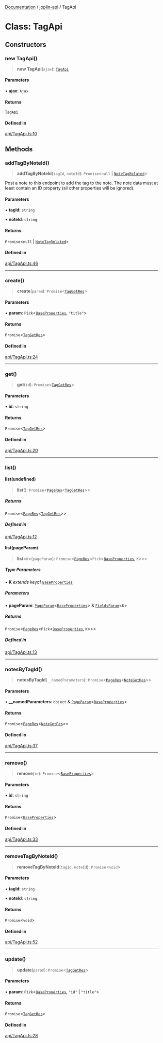 [Documentation](../../packages.md) / [joplin-api](../index.md) / TagApi

# Class: TagApi

## Constructors

### new TagApi()

> **new TagApi**(`ajax`): [`TagApi`](TagApi.md)

#### Parameters

• **ajax**: `Ajax`

#### Returns

[`TagApi`](TagApi.md)

#### Defined in

[api/TagApi.ts:10](https://github.com/rxliuli/joplin-utils/blob/a3a4c55f9104da0aa8b36da1259d082b810b3d68/packages/joplin-api/src/api/TagApi.ts#L10)

## Methods

### addTagByNoteId()

> **addTagByNoteId**(`tagId`, `noteId`): `Promise`\<`null` \| [`NoteTagRelated`](../type-aliases/NoteTagRelated.md)\>

Post a note to this endpoint to add the tag to the note. The note data must at least contain an ID property (all other properties will be ignored).

#### Parameters

• **tagId**: `string`

• **noteId**: `string`

#### Returns

`Promise`\<`null` \| [`NoteTagRelated`](../type-aliases/NoteTagRelated.md)\>

#### Defined in

[api/TagApi.ts:46](https://github.com/rxliuli/joplin-utils/blob/a3a4c55f9104da0aa8b36da1259d082b810b3d68/packages/joplin-api/src/api/TagApi.ts#L46)

---

### create()

> **create**(`param`): `Promise`\<[`TagGetRes`](../type-aliases/TagGetRes.md)\>

#### Parameters

• **param**: `Pick`\<[`BaseProperties`](../interfaces/BaseProperties.md), `"title"`\>

#### Returns

`Promise`\<[`TagGetRes`](../type-aliases/TagGetRes.md)\>

#### Defined in

[api/TagApi.ts:24](https://github.com/rxliuli/joplin-utils/blob/a3a4c55f9104da0aa8b36da1259d082b810b3d68/packages/joplin-api/src/api/TagApi.ts#L24)

---

### get()

> **get**(`id`): `Promise`\<[`TagGetRes`](../type-aliases/TagGetRes.md)\>

#### Parameters

• **id**: `string`

#### Returns

`Promise`\<[`TagGetRes`](../type-aliases/TagGetRes.md)\>

#### Defined in

[api/TagApi.ts:20](https://github.com/rxliuli/joplin-utils/blob/a3a4c55f9104da0aa8b36da1259d082b810b3d68/packages/joplin-api/src/api/TagApi.ts#L20)

---

### list()

#### list(undefined)

> **list**(): `Promise`\<[`PageRes`](../interfaces/PageRes.md)\<[`TagGetRes`](../type-aliases/TagGetRes.md)\>\>

##### Returns

`Promise`\<[`PageRes`](../interfaces/PageRes.md)\<[`TagGetRes`](../type-aliases/TagGetRes.md)\>\>

##### Defined in

[api/TagApi.ts:12](https://github.com/rxliuli/joplin-utils/blob/a3a4c55f9104da0aa8b36da1259d082b810b3d68/packages/joplin-api/src/api/TagApi.ts#L12)

#### list(pageParam)

> **list**\<`K`\>(`pageParam`): `Promise`\<[`PageRes`](../interfaces/PageRes.md)\<`Pick`\<[`BaseProperties`](../interfaces/BaseProperties.md), `K`\>\>\>

##### Type Parameters

• **K** _extends_ keyof [`BaseProperties`](../interfaces/BaseProperties.md)

##### Parameters

• **pageParam**: [`PageParam`](../interfaces/PageParam.md)\<[`BaseProperties`](../interfaces/BaseProperties.md)\> & [`FieldsParam`](../interfaces/FieldsParam.md)\<`K`\>

##### Returns

`Promise`\<[`PageRes`](../interfaces/PageRes.md)\<`Pick`\<[`BaseProperties`](../interfaces/BaseProperties.md), `K`\>\>\>

##### Defined in

[api/TagApi.ts:13](https://github.com/rxliuli/joplin-utils/blob/a3a4c55f9104da0aa8b36da1259d082b810b3d68/packages/joplin-api/src/api/TagApi.ts#L13)

---

### notesByTagId()

> **notesByTagId**(`__namedParameters`): `Promise`\<[`PageRes`](../interfaces/PageRes.md)\<[`NoteGetRes`](../type-aliases/NoteGetRes.md)\>\>

#### Parameters

• **\_\_namedParameters**: `object` & [`PageParam`](../interfaces/PageParam.md)\<[`BaseProperties`](../interfaces/BaseProperties.md)\>

#### Returns

`Promise`\<[`PageRes`](../interfaces/PageRes.md)\<[`NoteGetRes`](../type-aliases/NoteGetRes.md)\>\>

#### Defined in

[api/TagApi.ts:37](https://github.com/rxliuli/joplin-utils/blob/a3a4c55f9104da0aa8b36da1259d082b810b3d68/packages/joplin-api/src/api/TagApi.ts#L37)

---

### remove()

> **remove**(`id`): `Promise`\<[`BaseProperties`](../interfaces/BaseProperties.md)\>

#### Parameters

• **id**: `string`

#### Returns

`Promise`\<[`BaseProperties`](../interfaces/BaseProperties.md)\>

#### Defined in

[api/TagApi.ts:33](https://github.com/rxliuli/joplin-utils/blob/a3a4c55f9104da0aa8b36da1259d082b810b3d68/packages/joplin-api/src/api/TagApi.ts#L33)

---

### removeTagByNoteId()

> **removeTagByNoteId**(`tagId`, `noteId`): `Promise`\<`void`\>

#### Parameters

• **tagId**: `string`

• **noteId**: `string`

#### Returns

`Promise`\<`void`\>

#### Defined in

[api/TagApi.ts:52](https://github.com/rxliuli/joplin-utils/blob/a3a4c55f9104da0aa8b36da1259d082b810b3d68/packages/joplin-api/src/api/TagApi.ts#L52)

---

### update()

> **update**(`param`): `Promise`\<[`TagGetRes`](../type-aliases/TagGetRes.md)\>

#### Parameters

• **param**: `Pick`\<[`BaseProperties`](../interfaces/BaseProperties.md), `"id"` \| `"title"`\>

#### Returns

`Promise`\<[`TagGetRes`](../type-aliases/TagGetRes.md)\>

#### Defined in

[api/TagApi.ts:28](https://github.com/rxliuli/joplin-utils/blob/a3a4c55f9104da0aa8b36da1259d082b810b3d68/packages/joplin-api/src/api/TagApi.ts#L28)
